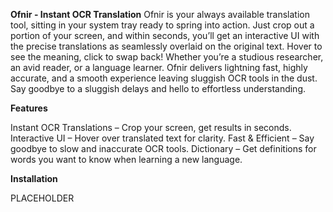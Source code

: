 **Ofnir - Instant OCR Translation**
Ofnir is your always available translation tool, sitting in your system tray ready to spring into action. Just crop out a portion of your screen, and within seconds, you’ll get an interactive UI with the precise translations as seamlessly overlaid on the original text. Hover to see the meaning, click to swap back! Whether you’re a studious researcher, an avid reader, or a language learner. Ofnir delivers lightning fast, highly accurate, and a smooth experience leaving sluggish OCR tools in the dust. Say goodbye to a sluggish delays and hello to effortless understanding.

**Features**

Instant OCR Translations – Crop your screen, get results in seconds.
Interactive UI – Hover over translated text for clarity.
Fast & Efficient – Say goodbye to slow and inaccurate OCR tools.
Dictionary – Get definitions for words you want to know when learning a new language.

**Installation**

PLACEHOLDER
